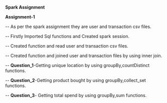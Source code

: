 **Spark Assignment**

**Assignment-1**

-- As per the spark assignment they are user and transaction csv files.

-- Firstly Imported Sql functions and Created spark session.

-- Created function and read user and transaction csv files.

-- Created function and joined user and transaction files by using inner join.

-- **Question_1**-Getting unique location  by using groupBy,countDistinct functions.

-- **Question_2**-Getting product bought by using  groupBy,collect_set functions.

-- **Question_3**- Getting total spend by using groupBy,sum functions.
